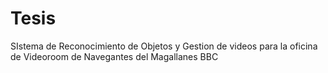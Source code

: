 # Tesis
SIstema de Reconocimiento de Objetos y Gestion de videos para la oficina de Videoroom de Navegantes del Magallanes BBC
